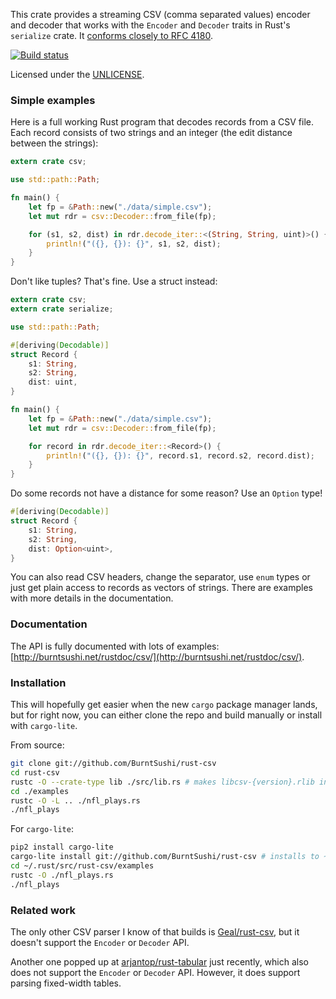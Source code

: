 This crate provides a streaming CSV (comma separated values) encoder and
decoder that works with the `Encoder` and `Decoder` traits in Rust's
`serialize` crate. It [conforms closely to RFC
4180](http://burntsushi.net/rustdoc/csv/#compliance-with-rfc-4180).

[![Build status](https://api.travis-ci.org/BurntSushi/rust-csv.png)](https://travis-ci.org/BurntSushi/rust-csv)

Licensed under the [UNLICENSE](http://unlicense.org).


### Simple examples

Here is a full working Rust program that decodes records from a CSV file. Each
record consists of two strings and an integer (the edit distance between the
strings):

```rust
extern crate csv;

use std::path::Path;

fn main() {
    let fp = &Path::new("./data/simple.csv");
    let mut rdr = csv::Decoder::from_file(fp);

    for (s1, s2, dist) in rdr.decode_iter::<(String, String, uint)>() {
        println!("({}, {}): {}", s1, s2, dist);
    }
}
```

Don't like tuples? That's fine. Use a struct instead:

```rust
extern crate csv;
extern crate serialize;

use std::path::Path;

#[deriving(Decodable)]
struct Record {
    s1: String,
    s2: String,
    dist: uint,
}

fn main() {
    let fp = &Path::new("./data/simple.csv");
    let mut rdr = csv::Decoder::from_file(fp);

    for record in rdr.decode_iter::<Record>() {
        println!("({}, {}): {}", record.s1, record.s2, record.dist);
    }
}
```

Do some records not have a distance for some reason? Use an `Option` type!

```rust
#[deriving(Decodable)]
struct Record {
    s1: String,
    s2: String,
    dist: Option<uint>,
}
```

You can also read CSV headers, change the separator, use `enum` types or just
get plain access to records as vectors of strings. There are examples with more
details in the documentation.

### Documentation

The API is fully documented with lots of examples:
[http://burntsushi.net/rustdoc/csv/](http://burntsushi.net/rustdoc/csv/).


### Installation

This will hopefully get easier when the new `cargo` package manager lands, but
for right now, you can either clone the repo and build manually or install with
`cargo-lite`.

From source:

```bash
git clone git://github.com/BurntSushi/rust-csv
cd rust-csv
rustc -O --crate-type lib ./src/lib.rs # makes libcsv-{version}.rlib in CWD
cd ./examples
rustc -O -L .. ./nfl_plays.rs
./nfl_plays
```

For `cargo-lite`:

```bash
pip2 install cargo-lite
cargo-lite install git://github.com/BurntSushi/rust-csv # installs to ~/.rust
cd ~/.rust/src/rust-csv/examples
rustc -O ./nfl_plays.rs
./nfl_plays
```


### Related work

The only other CSV parser I know of that builds is
[Geal/rust-csv](https://github.com/Geal/rust-csv), but it doesn't support the
`Encoder` or `Decoder` API.

Another one popped up at
[arjantop/rust-tabular](https://github.com/arjantop/rust-tabular) just
recently, which also does not support the `Encoder` or `Decoder` API.
However, it does support parsing fixed-width tables.


